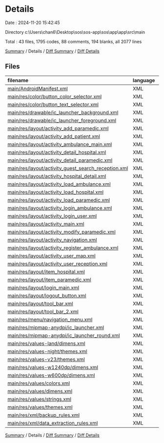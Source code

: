 # Details

Date : 2024-11-20 15:42:45

Directory c:\\Users\\chan6\\Desktop\\sos\\sos-app\\sos\\app\\app\\src\\main

Total : 43 files,  1795 codes, 88 comments, 194 blanks, all 2077 lines

[Summary](results.md) / Details / [Diff Summary](diff.md) / [Diff Details](diff-details.md)

## Files
| filename | language | code | comment | blank | total |
| :--- | :--- | ---: | ---: | ---: | ---: |
| [main/AndroidManifest.xml](/main/AndroidManifest.xml) | XML | 124 | 1 | 10 | 135 |
| [main/res/color/button_color_selector.xml](/main/res/color/button_color_selector.xml) | XML | 5 | 2 | 1 | 8 |
| [main/res/color/button_text_selector.xml](/main/res/color/button_text_selector.xml) | XML | 5 | 2 | 1 | 8 |
| [main/res/drawable/ic_launcher_background.xml](/main/res/drawable/ic_launcher_background.xml) | XML | 170 | 0 | 1 | 171 |
| [main/res/drawable/ic_launcher_foreground.xml](/main/res/drawable/ic_launcher_foreground.xml) | XML | 30 | 0 | 0 | 30 |
| [main/res/layout/activity_add_paramedic.xml](/main/res/layout/activity_add_paramedic.xml) | XML | 46 | 3 | 7 | 56 |
| [main/res/layout/activity_add_patient.xml](/main/res/layout/activity_add_patient.xml) | XML | 215 | 10 | 23 | 248 |
| [main/res/layout/activity_ambulance_main.xml](/main/res/layout/activity_ambulance_main.xml) | XML | 68 | 0 | 7 | 75 |
| [main/res/layout/activity_detail_hospital.xml](/main/res/layout/activity_detail_hospital.xml) | XML | 72 | 0 | 7 | 79 |
| [main/res/layout/activity_detail_paramedic.xml](/main/res/layout/activity_detail_paramedic.xml) | XML | 52 | 6 | 9 | 67 |
| [main/res/layout/activity_guest_search_reception.xml](/main/res/layout/activity_guest_search_reception.xml) | XML | 42 | 4 | 5 | 51 |
| [main/res/layout/activity_hospital_detail.xml](/main/res/layout/activity_hospital_detail.xml) | XML | 34 | 0 | 7 | 41 |
| [main/res/layout/activity_load_ambulance.xml](/main/res/layout/activity_load_ambulance.xml) | XML | 65 | 3 | 11 | 79 |
| [main/res/layout/activity_load_hospital.xml](/main/res/layout/activity_load_hospital.xml) | XML | 73 | 2 | 10 | 85 |
| [main/res/layout/activity_load_paramedic.xml](/main/res/layout/activity_load_paramedic.xml) | XML | 23 | 0 | 4 | 27 |
| [main/res/layout/activity_login_ambulance.xml](/main/res/layout/activity_login_ambulance.xml) | XML | 68 | 5 | 8 | 81 |
| [main/res/layout/activity_login_user.xml](/main/res/layout/activity_login_user.xml) | XML | 25 | 0 | 4 | 29 |
| [main/res/layout/activity_main.xml](/main/res/layout/activity_main.xml) | XML | 70 | 0 | 7 | 77 |
| [main/res/layout/activity_modify_paramedic.xml](/main/res/layout/activity_modify_paramedic.xml) | XML | 26 | 0 | 4 | 30 |
| [main/res/layout/activity_navigation.xml](/main/res/layout/activity_navigation.xml) | XML | 19 | 2 | 3 | 24 |
| [main/res/layout/activity_register_ambulance.xml](/main/res/layout/activity_register_ambulance.xml) | XML | 113 | 2 | 13 | 128 |
| [main/res/layout/activity_user_map.xml](/main/res/layout/activity_user_map.xml) | XML | 30 | 4 | 5 | 39 |
| [main/res/layout/activity_user_reception.xml](/main/res/layout/activity_user_reception.xml) | XML | 128 | 6 | 20 | 154 |
| [main/res/layout/item_hospital.xml](/main/res/layout/item_hospital.xml) | XML | 31 | 0 | 5 | 36 |
| [main/res/layout/item_paramedic.xml](/main/res/layout/item_paramedic.xml) | XML | 19 | 0 | 3 | 22 |
| [main/res/layout/login_main.xml](/main/res/layout/login_main.xml) | XML | 79 | 3 | 10 | 92 |
| [main/res/layout/logout_button.xml](/main/res/layout/logout_button.xml) | XML | 17 | 0 | 2 | 19 |
| [main/res/layout/tool_bar.xml](/main/res/layout/tool_bar.xml) | XML | 18 | 1 | 2 | 21 |
| [main/res/layout/tool_bar_2.xml](/main/res/layout/tool_bar_2.xml) | XML | 11 | 0 | 1 | 12 |
| [main/res/menu/navigation_menu.xml](/main/res/menu/navigation_menu.xml) | XML | 10 | 0 | 1 | 11 |
| [main/res/mipmap-anydpi/ic_launcher.xml](/main/res/mipmap-anydpi/ic_launcher.xml) | XML | 6 | 0 | 0 | 6 |
| [main/res/mipmap-anydpi/ic_launcher_round.xml](/main/res/mipmap-anydpi/ic_launcher_round.xml) | XML | 6 | 0 | 0 | 6 |
| [main/res/values-land/dimens.xml](/main/res/values-land/dimens.xml) | XML | 3 | 0 | 0 | 3 |
| [main/res/values-night/themes.xml](/main/res/values-night/themes.xml) | XML | 4 | 3 | 0 | 7 |
| [main/res/values-v23/themes.xml](/main/res/values-v23/themes.xml) | XML | 7 | 1 | 0 | 8 |
| [main/res/values-w1240dp/dimens.xml](/main/res/values-w1240dp/dimens.xml) | XML | 3 | 0 | 0 | 3 |
| [main/res/values-w600dp/dimens.xml](/main/res/values-w600dp/dimens.xml) | XML | 3 | 0 | 0 | 3 |
| [main/res/values/colors.xml](/main/res/values/colors.xml) | XML | 5 | 0 | 0 | 5 |
| [main/res/values/dimens.xml](/main/res/values/dimens.xml) | XML | 3 | 0 | 0 | 3 |
| [main/res/values/strings.xml](/main/res/values/strings.xml) | XML | 54 | 1 | 2 | 57 |
| [main/res/values/themes.xml](/main/res/values/themes.xml) | XML | 5 | 3 | 1 | 9 |
| [main/res/xml/backup_rules.xml](/main/res/xml/backup_rules.xml) | XML | 3 | 10 | 0 | 13 |
| [main/res/xml/data_extraction_rules.xml](/main/res/xml/data_extraction_rules.xml) | XML | 5 | 14 | 0 | 19 |

[Summary](results.md) / Details / [Diff Summary](diff.md) / [Diff Details](diff-details.md)